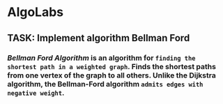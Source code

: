 # AlgoLabs 

## TASK: Implement algorithm Bellman Ford 

### *Bellman Ford Algorithm* is an algorithm for `finding the shortest path in a weighted graph`. Finds the shortest paths from one vertex of the graph to all others. Unlike the Dijkstra algorithm, the Bellman-Ford algorithm `admits edges with negative weight`.
